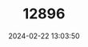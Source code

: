 ---
title: "12896"
category: "Maxomys hylomyoides"
draft: false
date: 2024-02-22 13:03:50
languages:
  English: ["Sumatran Spiny Rat", "Sumatran Mountain Maxomys"]
---